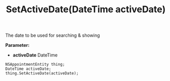﻿---
uid: crmscript_ref_NSAppointmentEntity_SetActiveDate
title: SetActiveDate(DateTime activeDate)
intellisense: NSAppointmentEntity.SetActiveDate
keywords: NSAppointmentEntity, GetActiveDate
so.topic: reference
---

The date to be used for searching & showing

**Parameter:** 
 - **activeDate** DateTime

```crmscript
NSAppointmentEntity thing;
DateTime activeDate;
thing.SetActiveDate(activeDate);
```

